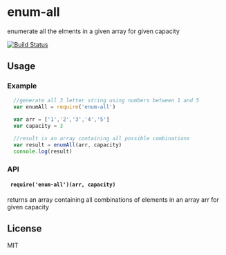 # enum-all
enumerate all the elments in a given array for given capacity

[![Build Status](https://travis-ci.org/incessantmeraki/enum-all.svg?branch=master)](https://travis-ci.org/incessantmeraki/enum-all)

## Usage

### Example

```js
  //generate all 3 letter string using numbers between 1 and 5
  var enumAll = require('enum-all')
  
  var arr = ['1','2','3','4','5']
  var capacity = 3

  //result is an array containing all possible combinations
  var result = enumAll(arr, capacity) 
  console.log(result)
```

### API

#### ` require('enum-all')(arr, capacity)`
returns an array containing all combinations of elements in an array arr for given capacity

## License

MIT
